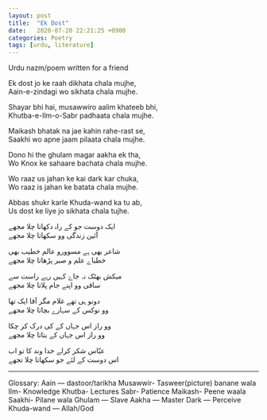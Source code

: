 ```yaml
---
layout: post
title:  "Ek Dost"
date:   2020-07-20 22:21:25 +0900
categories: Poetry
tags: [urdu, literature]
---
```


Urdu nazm/poem written for a friend

Ek dost jo ke raah dikhata chala mujhe,  
Aain-e-zindagi wo sikhata chala mujhe.  

Shayar bhi hai, musawwiro aalim khateeb bhi,  
Khutba-e-Ilm-o-Sabr padhaata chala mujhe.  

Maikash bhatak na jae kahin rahe-rast se,  
Saakhi wo apne jaam pilaata chala mujhe.  

Dono hi the ghulam magar aakha ek tha,  
Wo Knox ke sahaare bachata chala mujhe.  
  
Wo raaz us jahan ke kai dark kar chuka,  
Wo raaz is jahan ke batata chala mujhe.  
  
Abbas shukr karle Khuda-wand ka tu ab,  
Us dost ke liye jo sikhata chala tujhe.  

ایک دوست جو کے راہ دکھاتا چلا مجھے  
آئین زندگی وو سکھاتا چلا مجھے  
  
شاعر بھی ہے مسوورو عالم خطیب بھی  
خطباے علم و صبر پڑھاتا چلا مجھے  
  
میکش بھٹک نہ جاۓ کہیں رہے راست سے  
ساقی وو اپنے جام پلاتا چلا مجھے  
  
دونو ہی تھے غلام مگر آقا ایک تھا  
وو نوکس کے سہارے بچاتا چلا مجھے  
  
وو راز اس جہاں کے کی درک کر چکا  
وو راز اس جہاں کے بتاتا چلا مجھے  
  
عبّاس شکر کرلے خدا وند کا تو اب  
اس دوست کے لئے جو سکھاتا چلا تجھے  
  
<hr />
Glossary:  
Aain — dastoor/tarikha  
Musawwir- Tasweer(picture) banane wala
Ilm- Knowledge  
Khutba- Lectures    
Sabr- Patience  
Maikash- Peene waala  
Saakhi- Pilane wala  
Ghulam — Slave  
Aakha — Master  
Dark — Perceive  
Khuda-wand — Allah/God  